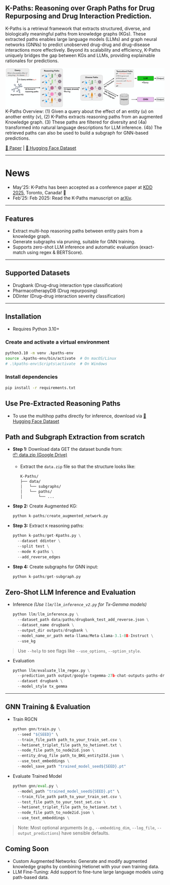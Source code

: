## K-Paths: Reasoning over Graph Paths for Drug Repurposing and Drug Interaction Prediction.
K-Paths is a retrieval framework that extracts structured, diverse, and biologically meaningful paths from knowledge graphs (KGs). These extracted paths enables large language models (LLMs) and graph neural networks (GNNs) to predict unobserved drug-drug and drug-disease interactions more effectively.
Beyond its scalability and efficiency, K-Paths uniquely bridges the gap between KGs and LLMs, providing explainable rationales for predictions.

![Overview of K-Paths Framework](assets/K-Paths-overview.png)
K-Paths Overview: (1) Given a query about the effect of an entity ($u$) on another entity ($v$), (2) K-Paths extracts reasoning paths from an augmented Knowledge graph. (3) These paths are filtered for diversity and (4a) transformed into natural language descriptions for LLM inference. (4b) The retrieved paths can also be used to build a subgraph for GNN-based predictions.

[📖 Paper](https://arxiv.org/abs/2502.13344) | [🤗 Hugging Face Dataset](https://huggingface.co/Tassy24)

---
# News 
- May'25: K-Paths has been accepted as a conference paper at [KDD 2025](https://kdd2025.kdd.org/), Toronto, Canada! 🎉
- Feb'25: Feb 2025: Read the K-Paths manuscript on [arXiv](https://arxiv.org/abs/2502.13344).
---
## Features
- Extract multi-hop reasoning paths between entity pairs from a knowledge graph.
- Generate subgraphs via pruning, suitable for GNN training.
- Supports zero-shot LLM inference and automatic evaluation (exact-match using regex & BERTScore).

---
## Supported Datasets
- Drugbank (Drug–drug interaction type classification)
- PharmacotherapyDB (Drug repurposing)
- DDinter (Drug–drug interaction severity classification)

---

## Installation
- Requires Python 3.10+
### Create and activate a virtual environment
```bash
python3.10 -m venv .kpaths-env
source .kpaths-env/bin/activate  # On macOS/Linux
# .\kpaths-env\Scripts\activate  # On Windows
```
### Install dependencies
```bash
pip install -r requirements.txt
```

## Use Pre-Extracted Reasoning Paths
- To use the multihop paths directly for inference, download via [🤗 Hugging Face Dataset](https://huggingface.co/Tassy24)

## Path and Subgraph Extraction from scratch

- **Step 1:** Download data
  GET the dataset bundle from:  
  [📦 data.zip (Google Drive)](https://drive.google.com/file/d/1_6meo_nB2RqHrVM9pqCBA67FQ6PR4QiI/view?usp=drive_link)
  - Extract the `data.zip` file so that the structure looks like:
    ```
    K-Paths/
    ├── data/
    │   └── subgraphs/
    │   └── paths/
    │       └── ...
    ```

- **Step 2:** Create Augmented KG:  
  ```python
  python k-paths/create_augmented_network.py
  ```

- **Step 3:** Extract `K` reasoning paths:  
  ```python
  python k-paths/get-Kpaths.py \
    --dataset ddinter \
    --split test \
    --mode K-paths \
    --add_reverse_edges
  ```

- **Step 4:** Create subgraphs for GNN input:  
  ```python
  python k-paths/get-subgraph.py
  ```

## Zero-Shot LLM Inference and Evaluation

- Inference
  *(Use `llm/llm_inference_v2.py` for Tx-Gemma models)*  
  ```python
  python llm/llm_inference.py \
    --dataset_path data/paths/drugbank_test_add_reverse.json \
    --dataset_name drugbank \
    --output_dir outputs/drugbank \
    --model_name_or_path meta-llama/Meta-Llama-3.1-8B-Instruct \
    --use_kg
  ```
> Use `--help` to see flags like `--use_options`, `--option_style`.

- Evaluation
  ```python
  python llm/evaluate_llm_regex.py \
    --prediction_path output/google-txgemma-27b-chat-outputs-paths-drugbank_test_add_reverse-json-predictions.csv \
    --dataset drugbank \
    --model_style tx_gemma
  ```

---
## GNN Training & Evaluation

- Train RGCN
  ```python
  python gnn/train.py \
    --seed "${SEED}" \
    --train_file_path path_to_your_train_set.csv \
    --hetionet_triplet_file path_to_hetionet.txt \
    --node_file path_to_node2id.json \
    --entity_drug_file path_to_BKG_entity2Id.json \
    --use_text_embeddings \
    --model_save_path "trained_model_seed${SEED}.pt"

  ```

- Evaluate Trained Model
  ```python
  python gnn/eval.py \
    --model_path "trained_model_seed${SEED}.pt" \
    --train_file_path path_to_your_train_set.csv \
    --test_file path_to_your_test_set.csv \
    --hetionet_triplet_file path_to_hetionet.txt \
    --node_file path_to_node2id.json \
    --use_text_embeddings \
  ```
> Note: Most optional arguments (e.g., `--embedding_dim`, `--log_file`, `--output_predictions`) have sensible defaults.

## Coming Soon
- Custom Augmented Networks: Generate and modify augmented knowledge graphs by combining Hetionet with your own training data.
- LLM Fine-Tuning: Add support to fine-tune large language models using path-based data.